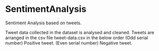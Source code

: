 # SentimentAnalysis
Sentiment Analysis based on tweets.

Tweet data collected in the dataset is analysed and cleaned.
Tweets are arranged in the csv file tweet-data.csv in the below order 
(Odd serial number) Positive tweet.
(Even serial number) Negative tweet.
